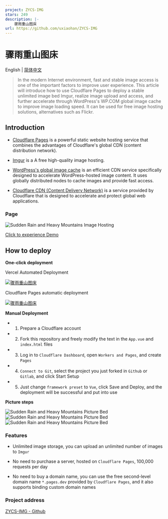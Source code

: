 ```yaml
---
project: ZYCS-IMG
stars: 249
description: |-
    骤雨重山图床
url: https://github.com/uxiaohan/ZYCS-IMG
---
```


# 骤雨重山图床

English | [简体中文](https://github.com/uxiaohan/ZYCS-IMG/blob/main/README_CN.md)

> In the modern Internet environment, fast and stable image access is one of the important factors to improve user experience. This article will introduce how to use Cloudflare Pages to deploy a stable unlimited image bed Imgur, realize image upload and access, and further accelerate through WordPress's WP.COM global image cache to improve image loading speed. It can be used for free image hosting solutions, alternatives such as Flickr.

## Introduction

- [Cloudflare Pages](https://pages.cloudflare.com/) is a powerful static website hosting service that combines the advantages of Cloudflare's global CDN (content distribution network).

- [Imgur](https://imgur.com/) is a A free high-quality image hosting.

- [WordPress's global image cache](https://01.wp.com/) is an efficient CDN service specifically designed to accelerate WordPress-hosted image content. It uses globally distributed nodes to cache images and provide fast access.

- [Cloudflare CDN (Content Delivery Network)](https://www.cloudflare.com/zh-cn/application-services/products/cdn/) is a service provided by Cloudflare that is designed to accelerate and protect global web applications.

### Page

![Sudden Rain and Heavy Mountains Image Hosting](https://uxiaohan.github.io/v2/2024/12/1733291366.webp)

[Click to experience Demo](https://wp-cdn.4ce.cn/)

## How to deploy

**One-click deployment**

Vercel Automated Deployment

[![骤雨重山图床](https://vercel.com/button)](https://vercel.com/new/clone?repository-url=https://github.com/uxiaohan/ZYCS-IMG)

Cloudflare Pages automatic deployment

[![骤雨重山图床](https://deploy.workers.cloudflare.com/button)](https://dash.cloudflare.com/?to=/:account/workers-and-pages/create/deploy-to-workers&repository=https://github.com/uxiaohan/ZYCS-IMG)

**Manual Deployment**

- 1. Prepare a Cloudflare account
- 2. Fork this repository and freely modify the text in the `App.vue` and `index.html` files
- 3. Log in to `Cloudflare Dashboard`, open `Workers and Pages`, and create `Pages`
- 4. `Connect to Git`, select the project you just forked in `Github` or `Gitlab`, and click Start Setup
- 5. Just change `framework preset` to `Vue`, click Save and Deploy, and the deployment will be successful and put into use

**Picture steps**

![Sudden Rain and Heavy Mountains Picture Bed](https://uxiaohan.github.io/v2/2024/07/1721640641.png)
![Sudden Rain and Heavy Mountains Picture Bed](https://uxiaohan.github.io/v2/2024/07/1721640649.png)
![Sudden Rain and Heavy Mountains Picture Bed](https://uxiaohan.github.io/v2/2024/07/1721640656.png)

### Features

- Unlimited image storage, you can upload an unlimited number of images to `Imgur`

- No need to purchase a server, hosted on `Cloudflare Pages`, 100,000 requests per day

- No need to buy a domain name, you can use the free second-level domain name `*.pages.dev` provided by `Cloudflare Pages`, and it also supports binding custom domain names

### Project address

[ZYCS-IMG - Github](https://github.com/uxiaohan/ZYCS-IMG)

